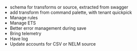 - schema for transforms or source, extracted from swagger
- add transform from command palette, with tenant quickpick
- Manage rules
- Manage ETS
- Better error management during save
- Bring telemetry
- Have log
- Update accounts for CSV or NELM source